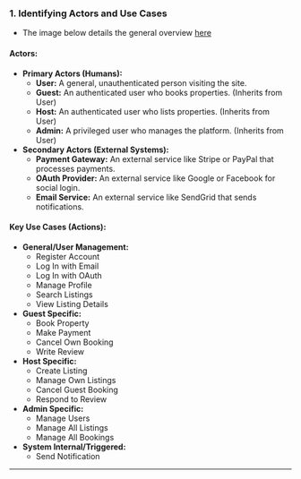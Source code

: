 

### 1. Identifying Actors and Use Cases

* The image below details the general overview [here](usecase.png)

#### Actors:

*   **Primary Actors (Humans):**
    *   **User:** A general, unauthenticated person visiting the site.
    *   **Guest:** An authenticated user who books properties. (Inherits from User)
    *   **Host:** An authenticated user who lists properties. (Inherits from User)
    *   **Admin:** A privileged user who manages the platform. (Inherits from User)
*   **Secondary Actors (External Systems):**
    *   **Payment Gateway:** An external service like Stripe or PayPal that processes payments.
    *   **OAuth Provider:** An external service like Google or Facebook for social login.
    *   **Email Service:** An external service like SendGrid that sends notifications.

#### Key Use Cases (Actions):

*   **General/User Management:**
    *   Register Account
    *   Log In with Email
    *   Log In with OAuth
    *   Manage Profile
    *   Search Listings
    *   View Listing Details
*   **Guest Specific:**
    *   Book Property
    *   Make Payment
    *   Cancel Own Booking
    *   Write Review
*   **Host Specific:**
    *   Create Listing
    *   Manage Own Listings
    *   Cancel Guest Booking
    *   Respond to Review
*   **Admin Specific:**
    *   Manage Users
    *   Manage All Listings
    *   Manage All Bookings
*   **System Internal/Triggered:**
    *   Send Notification

------